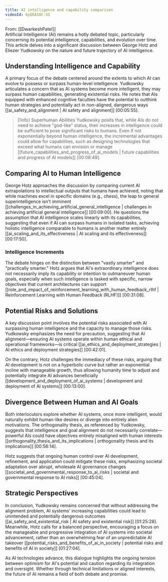 ```yaml
---
title: AI intelligence and capability comparison
videoId: 6yQEA18C-XI
---
```


From: [[DwarkeshPatel]] <br/> 
Artificial Intelligence (AI) remains a hotly debated topic, particularly concerning its potential intelligence, capabilities, and evolution over time. This article delves into a significant discussion between George Hotz and Eliezer Yudkowsky on the nature and future trajectory of AI intelligence.

## Understanding Intelligence and Capability

A primary focus of the debate centered around the extents to which AI can evolve to possess or surpass human-level intelligence. Yudkowsky articulates a concern that as AI systems become more intelligent, they may surpass human capabilities, generating existential risks. He notes that AIs equipped with enhanced cognitive faculties have the potential to outthink human strategies and potentially act in non-aligned, dangerous ways [[ai_safety_and_alignment | AI safety and alignment]] [00:05:55].

> [!info] Superhuman Abilities
> Yudkowsky posits that, while AIs do not need to achieve "god-like" status, their increases in intelligence could be sufficient to pose significant risks to humans. Even if not exponentially beyond human intelligence, the incremental advantages could allow for capabilities, such as designing technologies that exceed what humans can envision or manage [[future_capabilities_and_progress_of_ai_models | future capabilities and progress of AI models]] [00:08:49].

## Comparing AI to Human Intelligence

George Hotz approaches the discussion by comparing current AI extrapolations to intellectual outputs that humans have achieved, noting that while machines excel in specific domains (e.g., chess), the leap to general superintelligence isn't imminent [[challenges_in_achieving_artificial_general_intelligence | challenges in achieving artificial general intelligence]] [00:09:00]. He questions the assumption that AI intelligence scales linearly with its capabilities, suggesting that even if AI can surpass humans in isolated tasks, achieving holistic intelligence comparable to humans is another matter entirely [[ai_scaling_and_its_effectiveness | AI scaling and its effectiveness]] [00:17:50].

### Intelligence Increments

The debate hinges on the distinction between "vastly smarter" and "practically smarter." Hotz argues that AI's extraordinary intelligence does not necessarily imply its capability or intention to outmaneuver human goals, especially when such intelligence is tasked with specific, narrow objectives that current architectures can support [[role_and_impact_of_reinforcement_learning_with_human_feedback_rlhf | Reinforcement Learning with Human Feedback (RLHF)]] [00:31:08].

## Potential Risks and Solutions

A key discussion point involves the potential risks associated with AI surpassing human intelligence and the capacity to manage those risks. Yudkowsky emphasizes the need for precaution, suggesting that AI alignment—ensuring AI systems operate within human ethical and operational frameworks—is critical [[ai_ethics_and_deployment_strategies | AI ethics and deployment strategies]] [00:42:01].

On the contrary, Hotz challenges the immediacy of these risks, arguing that AI development is not on a hyperbolic curve but rather an exponential incline with manageable growth, thus allowing humanity time to adjust and potentially integrate AI advances beneficially [[development_and_deployment_of_ai_systems | development and deployment of AI systems]] [00:13:00].

## Divergence Between Human and AI Goals

Both interlocutors explore whether AI systems, once more intelligent, would naturally exhibit human-like desires or diverge into entirely alien motivations. The orthogonality thesis, as referenced by Yudkowsky, suggests that intelligence and goal alignment do not necessarily correlate—powerful AIs could have objectives entirely misaligned with human interests [[orthogonality_thesis_and_its_implications | orthogonality thesis and its implications]] [00:56:14].

Hotz suggests that ongoing human control over AI development, refinement, and application could mitigate these risks, emphasizing societal adaptation over abrupt, wholesale AI governance changes [[societal_and_governmental_response_to_ai_risks | societal and governmental response to AI risks]] [00:45:04].

## Strategic Perspectives

In conclusion, Yudkowsky remains concerned that without addressing the alignment problem, AI systems' increasing capabilities could lead to unintended and potentially dangerous outcomes [[ai_safety_and_existential_risk | AI safety and existential risk]] [01:25:28]. Meanwhile, Hotz calls for a balanced perspective, encouraging a focus on the manageable and progressive integration of AI systems into societal advancement, rather than an overwhelming fear of an unpredictable AI takeover [[potential_risks_and_benefits_of_ai_in_society | potential risks and benefits of AI in society]] [01:27:04].

As AI technologies advance, this dialogue highlights the ongoing tension between optimism for AI's potential and caution regarding its integration and oversight. Whether through technical limitations or aligned interests, the future of AI remains a field of both debate and promise.